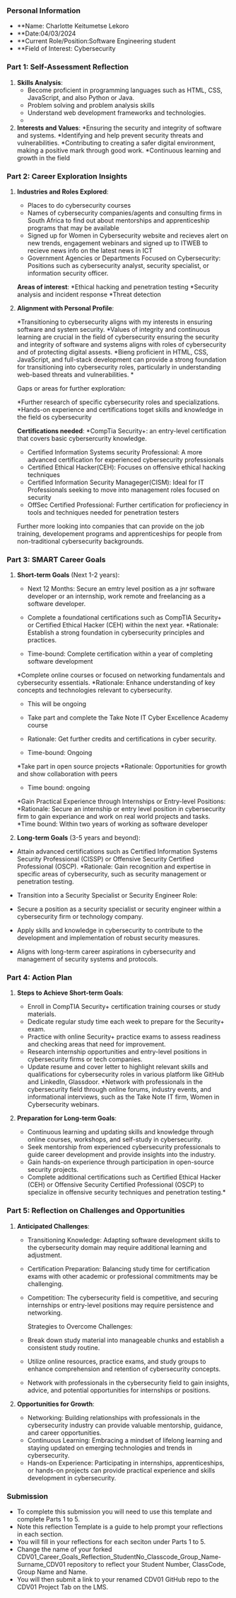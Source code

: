 

### Personal Information

- **Name: Charlotte Keitumetse Lekoro
- **Date:04/03/2024
- **Current Role/Position:Software Engineering student
- **Field of Interest: Cybersecurity

### Part 1: Self-Assessment Reflection

1. **Skills Analysis**:
    * Become proficient in programming languages such as HTML, CSS, JavaScript, and also Python or Java.
    * Problem solving and problem analysis skills
    * Understand web development frameworks and technologies.
    * 
2. **Interests and Values**:
   *Ensuring the security and integrity of software and systems.
   *Identifying and help prevent security threats and vulnerabilities.
   *Contributing to creating a safer digital environment, making a positive mark through good work.
   *Continuous learning and growth in the field

### Part 2: Career Exploration Insights

1. **Industries and Roles Explored**:
   * Places to do cybersecurity courses
   * Names of cybersecurity companies/agents and consulting firms in South Africa to find out about mentorships and apprenticeship programs that may be available
   * Signed up for Women in Cybersecurity website and recieves alert on new trends, engagement webinars and signed up to ITWEB to recieve news info on the latest news in ICT
   *  Government Agencies or Departments Focused on Cybersecurity: Positions such as cybersecurity analyst, security specialist, or information security officer.

     **Areas of interest**:
     *Ethical hacking and penetration testing
     *Security analysis and incident response
     *Threat detection
     
    
2. **Alignment with Personal Profile**:
    
   *Transitioning to cybersecurity aligns with my interests in ensuring software and system security.
   *Values of integrity and continuous learning are crucial in the field of cybersecurity ensuring the security and integrity of software and systems  aligns with roles of cybersecurity and of protecting digital assests.
   *Bieng proficient in HTML, CSS, JavaScript, and full-stack development can provide a strong foundation for transitioning into cybersecurity roles, particularly in understanding web-based threats and vulnerabilities.
   *

   Gaps or areas for further exploration:

    *Further research of specific cybersecurity roles and specializations.
    *Hands-on experience and certifications toget  skills and knowledge in the field os cybersecurity
   
      **Certifications needed**:
    *CompTia Security+: an entry-level certification that covers basic cybersercurity knowledge.
    * Certified Information Systems security Professional: A more advanced certification for experienced cybersecurity professionals
    * Certified Ethical Hacker(CEH): Focuses on offensive ethical hacking techniques
    * Certified Information Security Manageger(CISM): Ideal for IT Professionals seeking to move into management roles focused on security
    * OffSec Certified Professional: Further certification for profieciency in tools and techniques needed for penetration testers

   Further more looking into companies that can provide on the job training, developement programs and apprenticeships for people from non-traditional cybersecurity backgrounds.

### Part 3: SMART Career Goals

1. **Short-term Goals** (Next 1-2 years):

    * Next 12 Months: Secure an emtry level position as a jnr software developer or an internship, work remote and freelancing as a software developer.

    * Complete a foundational certifications such as CompTIA Security+ or Certified Ethical Hacker (CEH) within the next year.
    *Rationale: Establish a strong foundation in cybersecurity principles and practices.
    * Time-bound: Complete certification within a year of completing software development

     *Complete online courses or focused on networking fundamentals and cybersecurity essentials.
     *Rationale: Enhance understanding of key concepts and technologies relevant to cybersecurity.
     * This will be ongoing

     * Take part and complete the Take Note IT Cyber Excellence Academy course
     * Rationale: Get further credits and certifications in cyber security.
     * Time-bound: Ongoing

     *Take part in open source projects
     *Rationale: Opportunities for growth and show collaboration with peers
     * Time bound: ongoing

      *Gain Practical Experience through Internships or Entry-level Positions:
      *Rationale: Secure an internship or entry level position in cybersecurity firm to gain experiance and work on real world projects and tasks.
      *Time bound: Within two years of working as software developer
       
3. **Long-term Goals** (3-5 years and beyond):
    
  * Attain advanced certifications such as Certified Information Systems Security Professional (CISSP) or Offensive Security Certified Professional (OSCP).
  *Rationale: Gain recognition and expertise in specific areas of cybersecurity, such as security management or penetration testing.

  * Transition into a Security Specialist or Security Engineer Role:
  * Secure a position as a security specialist or security engineer within a cybersecurity firm or technology company.
  * Apply skills and knowledge in cybersecurity to contribute to the development and implementation of robust security measures.
  * Aligns with long-term career aspirations in cybersecurity and management of security systems and protocols.

### Part 4: Action Plan

1. **Steps to Achieve Short-term Goals**:
    * Enroll in CompTIA Security+ certification training courses or study materials.
    * Dedicate regular study time each week to prepare for the Security+ exam.
    * Practice with online Security+ practice exams to assess readiness and checking areas that need for improvement.
    * Research internship opportunities and entry-level positions in cybersecurity firms or tech companies.
   * Update resume and cover letter to highlight relevant skills and qualifications for cybersecurity roles in various platform like GitHub and LinkedIn, Glassdoor.
   *Network with professionals in the cybersecurity field through online forums, industry events, and informational interviews, such as the Take Note IT firm, Women in Cybersecurity webinars.

3. **Preparation for Long-term Goals**:
    * Continuous learning and updating skills and knowledge through online courses, workshops, and self-study in cybersecurity.
    * Seek mentorship from experienced cybersecurity professionals to guide career development and provide insights into the industry.
    * Gain hands-on experience through participation in open-source security projects.
    * Complete additional certifications such as Certified Ethical Hacker (CEH) or Offensive Security Certified Professional (OSCP) to specialize in offensive security techniques and penetration testing.*

### Part 5: Reflection on Challenges and Opportunities

1. **Anticipated Challenges**:
   
   * Transitioning Knowledge: Adapting software development skills to the cybersecurity domain may require additional learning and adjustment.
   * Certification Preparation: Balancing study time for certification exams with other academic or professional commitments may be challenging.
   * Competition: The cybersecurity field is competitive, and securing internships or entry-level positions may require persistence and networking.

     Strategies to Overcome Challenges:

    * Break down study material into manageable chunks and establish a consistent study routine.
    * Utilize online resources, practice exams, and study groups to enhance comprehension and retention of cybersecurity concepts.
    * Network with professionals in the cybersecurity field to gain insights, advice, and potential opportunities for internships or positions.
  
3. **Opportunities for Growth**:

     * Networking: Building relationships with professionals in the cybersecurity industry can provide valuable mentorship, guidance, and career opportunities.
     * Continuous Learning: Embracing a mindset of lifelong learning and staying updated on emerging technologies and trends in cybersecurity.
     * Hands-on Experience: Participating in internships, apprenticeships, or hands-on projects can provide practical experience and skills development in cybersecurity.
 

### Submission

- To complete this submission you will need to use this template and complete Parts 1 to 5.
- Note this reflection Template is a guide to help prompt your reflections in each section.
- You will fill in your reflections for each seciton under Parts 1 to 5.
- Change the name of your forked CDV01_Career_Goals_Reflection_StudentNo_Classcode_Group_Name-Surname_CDV01 repository to reflect your Student Number, ClassCode, Group Name and Name.
- You will then submit a link to your renamed CDV01 GitHub repo to the CDV01 Project Tab on the LMS.


